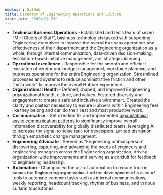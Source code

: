 ```yaml
---
employer: GitHub
title: Director of Engineering Operations and Culture
start_date: '2023-02-21'
---
```


* **Technical Business Operations** - Established and led a team of seven "Mini Chiefs of Staff", business technologists tasked with supporting Engineering executives to improve the overall business operations and effectiveness of their department and the Engineering organization as a whole, through internal communication, data-driven decision-making, escalation-based initiative management, and strategic planning.
* **Operational excellence** - Responsible for the smooth and efficient execution of vendor and budget management, workforce planning, and business operations for the entire Engineering organization. Streamlined processes and systems to reduce administrative friction and other “meta work” to improve the overall Hubber experience.
* **Organizational Health** - Defined, shaped, and improved Engineering organizational health, culture, and values. Fostered diversity and engagement to create a safe and inclusive environment. Created the clarity and context necessary to ensure Hubbers within Engineering feel like they belong and can do their best and most productive work.
* **Communication** - Set direction for and implemented [organizational async communication patterns](https://github.blog/2023-10-04-how-to-communicate-like-a-github-engineer-our-principles-practices-and-tools/) to significantly improve overall information discoverability for globally distributed teams, leveraging AI to increase the signal to noise ratio for developers. Limited disruption through empathetic change management.
* **Engineering Advocate** - Served as "Engineering ombudsperson" discovering, capturing, and advancing the needs of engineers and engineering managers across the Engineering organization, driving organization-wide improvements and serving as a conduit for feedback to engineering leadership.
* **Automation** - Championed the use of automation to reduce friction across the Engineering organizatino. Led the development of a suite of tools to automate common tasks such as internal communications, weekly reporting, headcount tracking, rhythm of business, and various cultural touchstones.
